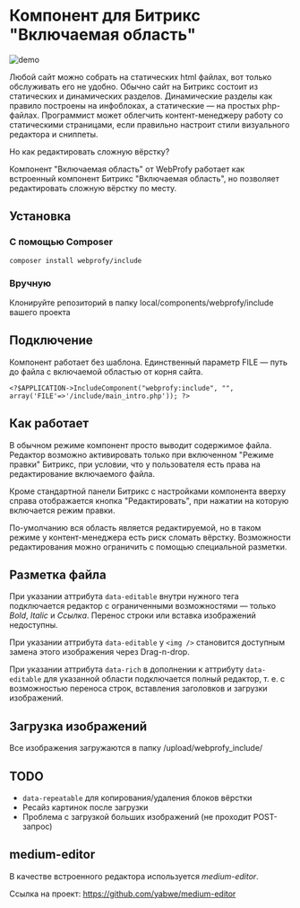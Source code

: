 # Компонент для Битрикс "Включаемая область"

![demo](https://nukinuki.github.io/include/img/edit_demo.gif)

Любой сайт можно собрать на статических html файлах, вот только обслуживать его не удобно.
Обычно сайт на Битрикс состоит из статических и динамических разделов.
Динамические разделы как правило построены на инфоблоках, а статические — на простых php-файлах.
Программист может облегчить контент-менеджеру работу со статическими страницами, если правильно
настроит стили визуального редактора и сниппеты.

Но как редактировать сложную вёрстку? 

Компонент "Включаемая область" от WebProfy работает как встроенный компонент Битрикс "Включаемая область",
но позволяет редактировать сложную вёрстку по месту.

## Установка

### С помощью Composer

```
composer install webprofy/include
```

### Вручную

Клонируйте репозиторий в папку local/components/webprofy/include вашего проекта

## Подключение

Компонент работает без шаблона. Единственный параметр FILE — путь до файла с включаемой областью от корня сайта.

```
<?$APPLICATION->IncludeComponent("webprofy:include", "", array('FILE'=>'/include/main_intro.php')); ?>
```

## Как работает

В обычном режиме компонент просто выводит содержимое файла.
Редактор возможно активировать только при включенном "Режиме правки" Битрикс,
при условии, что у пользователя есть права на редактирование включаемого файла.

Кроме стандартной панели Битрикс с настройками компонента вверху справа отображается кнопка "Редактировать",
при нажатии на которую включается режим правки.

По-умолчанию вся область является редактируемой, но в таком режиме у контент-менеджера есть риск сломать вёрстку.
Возможности редактирования можно ограничить с помощью специальной разметки.

## Разметка файла

При указании аттрибута `data-editable` внутри нужного тега подключается редактор с ограниченными возможностями —
только *Bold*, *Italic* и *Ссылка*. Перенос строки или вставка изображений недоступны.

При указании аттрибута `data-editable` у `<img />` становится доступным замена этого изображения через Drag-n-drop.

При указании аттрибута `data-rich` в дополнении к аттрибуту `data-editable` для указанной области подключается
полный редактор, т. е. с возможностью переноса строк, вставления заголовков и загрузки изображений.

## Загрузка изображений

Все изображения загружаются в папку /upload/webprofy_include/

## TODO

- `data-repeatable` для копирования/удаления блоков вёрстки
- Ресайз картинок после загрузки
- Проблема с загрузкой больших изображений (не проходит POST-запрос)

## medium-editor

В качестве встроенного редактора используется *medium-editor*.

Ссылка на проект: https://github.com/yabwe/medium-editor



